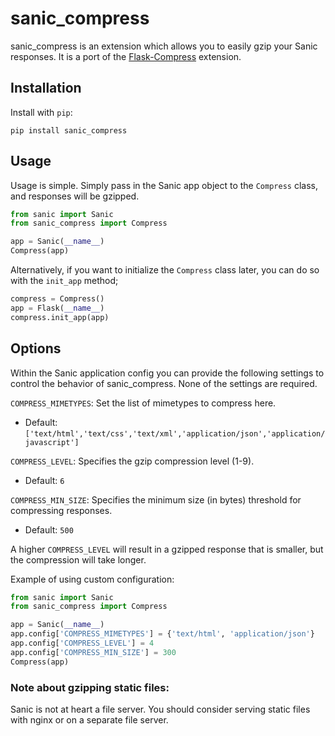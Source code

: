 # sanic_compress

sanic_compress is an extension which allows you to easily gzip your Sanic responses. It is a port of the [Flask-Compress](https://github.com/libwilliam/flask-compress) extension.


## Installation

Install with `pip`:

`pip install sanic_compress`

## Usage

Usage is simple. Simply pass in the Sanic app object to the `Compress` class, and responses will be gzipped.

```python
from sanic import Sanic
from sanic_compress import Compress

app = Sanic(__name__)
Compress(app)
```

Alternatively, if you want to initialize the `Compress` class later, you can do so with the `init_app` method;

```python
compress = Compress()
app = Flask(__name__)
compress.init_app(app)
```


## Options

Within the Sanic application config you can provide the following settings to control the behavior of sanic_compress. None of the settings are required.


`COMPRESS_MIMETYPES`: Set the list of mimetypes to compress here.
- Default: `['text/html','text/css','text/xml','application/json','application/javascript']`

`COMPRESS_LEVEL`: Specifies the gzip compression level (1-9).
- Default: `6`

`COMPRESS_MIN_SIZE`: Specifies the minimum size (in bytes) threshold for compressing responses.
- Default: `500`

A higher `COMPRESS_LEVEL` will result in a gzipped response that is smaller, but the compression will take longer.

Example of using custom configuration:

```python
from sanic import Sanic
from sanic_compress import Compress

app = Sanic(__name__)
app.config['COMPRESS_MIMETYPES'] = {'text/html', 'application/json'}
app.config['COMPRESS_LEVEL'] = 4
app.config['COMPRESS_MIN_SIZE'] = 300
Compress(app)
```

### Note about gzipping static files:

Sanic is not at heart a file server. You should consider serving static files with nginx or on a separate file server.
